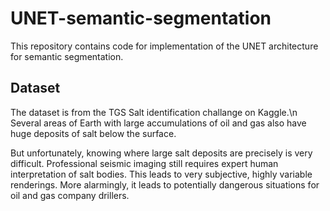 # UNET-semantic-segmentation
This repository contains code for implementation of the UNET architecture for semantic segmentation.

## Dataset
The dataset is from the TGS Salt identification challange on Kaggle.\n
Several areas of Earth with large accumulations of oil and gas also have huge deposits of salt below the surface.

But unfortunately, knowing where large salt deposits are precisely is very difficult. Professional seismic imaging still requires expert human interpretation of salt bodies. This leads to very subjective, highly variable renderings. More alarmingly, it leads to potentially dangerous situations for oil and gas company drillers.
